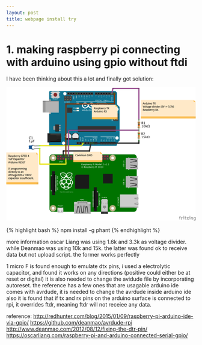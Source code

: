 ```yaml
---
layout: post
title: webpage install try
---
```

<!---this is comment---> 
# 1. making raspberry pi connecting with arduino using gpio without ftdi
  I have been thinking about this a lot and finally got solution:

![image](/images/rpi_arduino_serial.png)

{% highlight bash %}
npm install -g phant
{% endhighlight %}

more information
  oscar Liang was using 1.6k and 3.3k as voltage divider. while Deanmao was using 10k and 15k. the latter was found ok to receive data but not upload script. the former works perfectly

  1 micro F is found enough to emulate dtx pins, i used a electrolytic capacitor, and found it works on any directions (positive could either be at reset or digital)
  it is also needed to change the avidude file by incorporating autoreset. the reference has a few ones that are usagable
  arduino ide comes with avrdude, it is needed to change the avrdude inside arduino ide
  also it is found that if tx and rx pins on the arduino surface is connected to rpi, it overrides ftdr, meaning ftdr will not receiee any data.  

reference:
http://redhunter.com/blog/2015/01/09/raspberry-pi-arduino-ide-via-gpio/
https://github.com/deanmao/avrdude-rpi
http://www.deanmao.com/2012/08/12/fixing-the-dtr-pin/
https://oscarliang.com/raspberry-pi-and-arduino-connected-serial-gpio/

